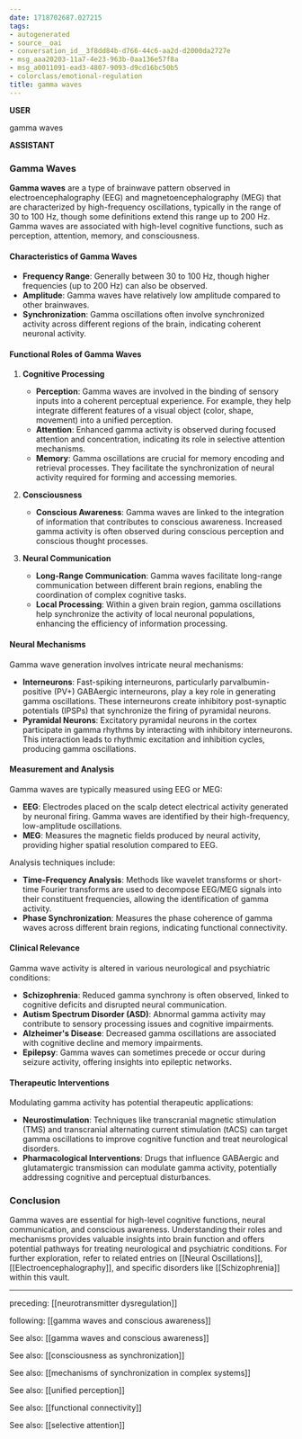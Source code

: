 ```yaml
---
date: 1718702687.027215
tags:
- autogenerated
- source__oai
- conversation_id__3f8dd84b-d766-44c6-aa2d-d2000da2727e
- msg_aaa20203-11a7-4e23-963b-0aa136e57f8a
- msg_a0011091-ead3-4807-9093-d9cd16bc50b5
- colorclass/emotional-regulation
title: gamma waves
---
```


**USER**

gamma waves


**ASSISTANT**

### Gamma Waves

**Gamma waves** are a type of brainwave pattern observed in electroencephalography (EEG) and magnetoencephalography (MEG) that are characterized by high-frequency oscillations, typically in the range of 30 to 100 Hz, though some definitions extend this range up to 200 Hz. Gamma waves are associated with high-level cognitive functions, such as perception, attention, memory, and consciousness.

#### Characteristics of Gamma Waves

- **Frequency Range**: Generally between 30 to 100 Hz, though higher frequencies (up to 200 Hz) can also be observed.
- **Amplitude**: Gamma waves have relatively low amplitude compared to other brainwaves.
- **Synchronization**: Gamma oscillations often involve synchronized activity across different regions of the brain, indicating coherent neuronal activity.

#### Functional Roles of Gamma Waves

1. **Cognitive Processing**
   - **Perception**: Gamma waves are involved in the binding of sensory inputs into a coherent perceptual experience. For example, they help integrate different features of a visual object (color, shape, movement) into a unified perception.
   - **Attention**: Enhanced gamma activity is observed during focused attention and concentration, indicating its role in selective attention mechanisms.
   - **Memory**: Gamma oscillations are crucial for memory encoding and retrieval processes. They facilitate the synchronization of neural activity required for forming and accessing memories.

2. **Consciousness**
   - **Conscious Awareness**: Gamma waves are linked to the integration of information that contributes to conscious awareness. Increased gamma activity is often observed during conscious perception and conscious thought processes.

3. **Neural Communication**
   - **Long-Range Communication**: Gamma waves facilitate long-range communication between different brain regions, enabling the coordination of complex cognitive tasks.
   - **Local Processing**: Within a given brain region, gamma oscillations help synchronize the activity of local neuronal populations, enhancing the efficiency of information processing.

#### Neural Mechanisms

Gamma wave generation involves intricate neural mechanisms:

- **Interneurons**: Fast-spiking interneurons, particularly parvalbumin-positive (PV+) GABAergic interneurons, play a key role in generating gamma oscillations. These interneurons create inhibitory post-synaptic potentials (IPSPs) that synchronize the firing of pyramidal neurons.
- **Pyramidal Neurons**: Excitatory pyramidal neurons in the cortex participate in gamma rhythms by interacting with inhibitory interneurons. This interaction leads to rhythmic excitation and inhibition cycles, producing gamma oscillations.

#### Measurement and Analysis

Gamma waves are typically measured using EEG or MEG:

- **EEG**: Electrodes placed on the scalp detect electrical activity generated by neuronal firing. Gamma waves are identified by their high-frequency, low-amplitude oscillations.
- **MEG**: Measures the magnetic fields produced by neural activity, providing higher spatial resolution compared to EEG.

Analysis techniques include:

- **Time-Frequency Analysis**: Methods like wavelet transforms or short-time Fourier transforms are used to decompose EEG/MEG signals into their constituent frequencies, allowing the identification of gamma activity.
- **Phase Synchronization**: Measures the phase coherence of gamma waves across different brain regions, indicating functional connectivity.

#### Clinical Relevance

Gamma wave activity is altered in various neurological and psychiatric conditions:

- **Schizophrenia**: Reduced gamma synchrony is often observed, linked to cognitive deficits and disrupted neural communication.
- **Autism Spectrum Disorder (ASD)**: Abnormal gamma activity may contribute to sensory processing issues and cognitive impairments.
- **Alzheimer's Disease**: Decreased gamma oscillations are associated with cognitive decline and memory impairments.
- **Epilepsy**: Gamma waves can sometimes precede or occur during seizure activity, offering insights into epileptic networks.

#### Therapeutic Interventions

Modulating gamma activity has potential therapeutic applications:

- **Neurostimulation**: Techniques like transcranial magnetic stimulation (TMS) and transcranial alternating current stimulation (tACS) can target gamma oscillations to improve cognitive function and treat neurological disorders.
- **Pharmacological Interventions**: Drugs that influence GABAergic and glutamatergic transmission can modulate gamma activity, potentially addressing cognitive and perceptual disturbances.

### Conclusion

Gamma waves are essential for high-level cognitive functions, neural communication, and conscious awareness. Understanding their roles and mechanisms provides valuable insights into brain function and offers potential pathways for treating neurological and psychiatric conditions. For further exploration, refer to related entries on [[Neural Oscillations]], [[Electroencephalography]], and specific disorders like [[Schizophrenia]] within this vault.


---

preceding: [[neurotransmitter dysregulation]]  


following: [[gamma waves and conscious awareness]]

See also: [[gamma waves and conscious awareness]]


See also: [[consciousness as synchronization]]


See also: [[mechanisms of synchronization in complex systems]]


See also: [[unified perception]]


See also: [[functional connectivity]]


See also: [[selective attention]]